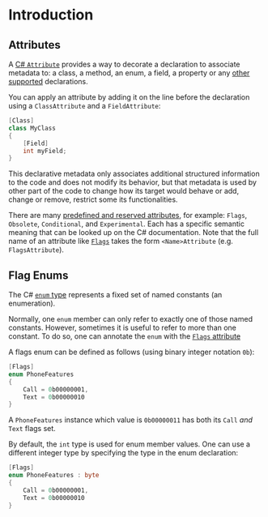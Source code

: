 # Introduction

## Attributes

A [C# `Attribute`](https://docs.microsoft.com/en-us/dotnet/csharp/programming-guide/concepts/attributes/) provides a way to decorate a declaration to associate metadata to: a class, a method, an enum, a field, a property or any [other supported](https://docs.microsoft.com/en-us/dotnet/csharp/programming-guide/concepts/attributes/#attribute-targets) declarations.

You can apply an attribute by adding it on the line before the declaration using a `ClassAttribute` and a `FieldAttribute`:

```csharp
[Class]
class MyClass
{
    [Field]
    int myField;
}
```

This declarative metadata only associates additional structured information to the code and does not modify its behavior, but that metadata is used by other part of the code to change how its target would behave or add, change or remove, restrict some its functionalities.

There are many [predefined and reserved attributes](https://docs.microsoft.com/en-us/dotnet/csharp/language-reference/attributes/general#conditional-attribute), for example: `Flags`, `Obsolete`, `Conditional`, and `Experimental`. Each has a specific semantic meaning that can be looked up on the C# documentation. Note that the full name of an attribute like [`Flags`](https://docs.microsoft.com/en-us/dotnet/api/system.flagsattribute) takes the form `<Name>Attribute` (e.g. `FlagsAttribute`).

## Flag Enums

The C# [`enum` type](https://docs.microsoft.com/en-us/dotnet/csharp/language-reference/builtin-types/enum) represents a fixed set of named constants (an enumeration).

Normally, one `enum` member can only refer to exactly one of those named constants. However, sometimes it is useful to refer to more than one constant. To do so, one can annotate the `enum` with the [`Flags` attribute](https://docs.microsoft.com/en-us/dotnet/api/system.flagsattribute)

A flags enum can be defined as follows (using binary integer notation `0b`):

```csharp
[Flags]
enum PhoneFeatures
{
    Call = 0b00000001,
    Text = 0b00000010
}
```

A `PhoneFeatures` instance which value is `0b00000011` has both its `Call` _and_ `Text` flags set.

By default, the `int` type is used for enum member values. One can use a different integer type by specifying the type in the enum declaration:

```csharp
[Flags]
enum PhoneFeatures : byte
{
    Call = 0b00000001,
    Text = 0b00000010
}
```
